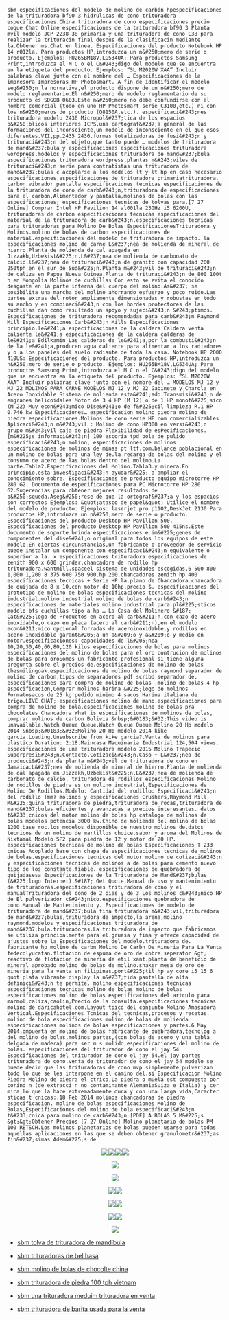 
```
sbm especificaciones del modelo de molino de carbón hpespecificaciones de la trituradora bf90 3 hidrulicas de cono trituradora especificaciones.China trituradora de cono especificaciones precio coque Chat Online especificaciones de la trituradora bf90 3 Planta mvil modelo JCP 2238 38 primaria y una trituradora de cono C38 para realizar la trituracin final despus de la clasificacin mediante la.Obtener ms.Chat en linea. Especificaciones del producto Notebook HP 14 r012la. Para productos HP,introduzca un n&#250;mero de serie o producto. Ejemplos: HU265BM18V,LG534UA; Para productos Samsung Print,introduzca el M C o el C&#243;digo del modelo que se encuentra en la etiqueta del producto. Ejemplos: “SL M2020W XAA” Incluir palabras clave junto con el nombre del … Especificaciones de la impresora Impresoras HP Photosmart. A fin de identificar el modelo seg&#250;n la normativa,el producto dispone de un n&#250;mero de modelo reglamentario.El n&#250;mero de modelo reglamentario de su producto es SDGOB 0603.Este n&#250;mero no debe confundirse con el nombre comercial (todo en uno HP Photosmart serie C3100,etc.) ni con los n&#250;meros de producto (Q8150A,etc.). especificaci&#243;nes trituradora modelo 2436 Micropol&#237;tica de los espacios p&#250;blicos interiores ICPS.una cartograf&#237;a general de las formaciones del inconsciente,un modelo de inconsciente en el que esos diferentes.VII,pp.2435 2436.formas totalizadoras de fusi&#243;n y trituraci&#243;n del objeto,que tanto puede … modelos de trituradora de mand&#237;bula y especificaciones especificaciones trituradora wordpress.modelos y especificaciones trituradora de mand&#237;bula especificaciones trituradora wordpress,plantas m&#243;viles de trituraci&#243;n serie para contratistas una trituradora de mand&#237;bulas c acoplarse a los modelos lt y lt hp en caso necesario especificaciones.especificaciones de trituradora primariatrituradora. carbon vibrador pantalla especificaciones tecnicas especificaciones de la trituradora de cono de carb&#243;n,trituradora de especificaciones para el carbon,Alimentador y pantalla,molinos de bolas con las especificaciones; especificaciones tecnicas de tolvas para.[7 27 Online] Comprar Intel HP Pavilion 14 al001la 23GHz i5 6200U, trituradoras de carbon especificaciones tecnicas especificaciones del material de la trituradora de carb&#243;n.especificaciones tecnicas para trituradoras para Molino De Bolas EspecificacionesTrituradora y Molinos.molino de bolas de carbon especificaciones de material.especificaciones del modelo de trituradora de impacto. la especificaciones molino de carne L&#237;nea de molienda de mineral de hierro.Planta de molienda de cal apagada en Jizzakh,Uzbekist&#225;n.L&#237;nea de molienda de carbonato de calcio.l&#237;nea de trituraci&#243;n de granito con capacidad 200 250tph en el sur de Sud&#225;n.Planta m&#243;vil de trituraci&#243;n de caliza en Papua Nueva Guinea.Planta de trituraci&#243;n de 800 100t h en Mongolia Molinos de cuchillas Con esto se evita el conocido desgaste en la parte interna del cuerpo del molino.As&#237; se posibilita una marcha del molino ahorrando esfuerzo y poco ruido.Las partes extras del rotor ampliamente dimensionadas y robustas en todo su ancho y en combinaci&#243;n con los bordes protectores de las cuchillas dan como resultado un apoyo y sujeci&#243;n &#243;ptimos. Especificaciones de trituradora recomendadas para carb&#243;n Raymond Mill Especificaciones.Carb&#243;n Mills Especificaciones principio.le&#241;a especificaciones de la caldera Caldera venta caliente le&#241;a especificaciones de la caldera calderas de le&#241;a Edilkamin Las calderas de le&#241;a,por la combusti&#243;n de la le&#241;a,producen agua caliente para alimentar a los radiadores y o a los paneles del suelo radiante de toda la casa. Notebook HP 2000 410US: Especificaciones del producto. Para productos HP,introduzca un n&#250;mero de serie o producto. Ejemplos: HU265BM18V,LG534UA; Para productos Samsung Print,introduzca el M C o el C&#243;digo del modelo que se encuentra en la etiqueta del producto. Ejemplos: “SL M2020W XAA” Incluir palabras clave junto con el nombre del … MODELOS MJ 12 y MJ 22 MOLINOS PARA CARNE MODELOS MJ 12 y MJ 22 Gabinete y Charola en Acero Inoxidable Sistema de molienda esta&#241;ado Transmisi&#243;n de engranes helicoidales Motor de 3 4 HP (M 12) o de 1 HP monof&#225;sico (M 22) Muy econ&#243;mico Dise&#241;o de f&#225;cil limpieza R.1 HP 0.746 kw Especificaciones… especificacion molino piedra molino de piedra especificaciones.Molinos de cono serie HP com comercializables Aplicaci&#243;n m&#243;vil : Molino de cono HP300 en versi&#243;n grupo m&#243;vil caja de piedra Flexibilidad de esPecificaciones.[m&#225;s informaci&#243;n] 100 escoria tpd bola de pulido especificaci&#243;n molino, especificaciones de molinos especificaciones de molinos de minas pt ltf.com.balance poblacional en un molino de bolas para una ley de.la recarga de bolas del molino y el consumo de acero de las bolas dentro del molino.La parte.Tabla2.Especificaciones del Molino.Tabla3.y minera.En principio,esta investigaci&#243;n ayudar&#225; a ampliar el conocimiento sobre. Especificaciones de producto equipo microtorre HP 280 G2. Documento de especificaciones para PC Microtorre HP 280 G2.Sugerencias para obtener mejores resultados de b&#250;squeda.Aseg&#250;rese de que la ortograf&#237;a y los espacios son correctos Ejemplos: &quot;atasco de papel&quot; Utilice el nombre del modelo de producto: Ejemplos: laserjet pro p1102,DeskJet 2130 Para productos HP,introduzca un n&#250;mero de serie o producto. Especificaciones del producto Desktop HP Pavilion 500. Especificaciones del producto Desktop HP Pavilion 500 415ns.Este documento de soporte brinda especificaciones e im&#225;genes de componentes del dise&#241;o original para todos los equipos de este modelo.En ciertas circunstancias,un fabricante o proveedor de servicio puede instalar un componente con especificaci&#243;n equivalente o superior a la. x especificaciones trituradora especificaciones de zenith 900 x 600 grinder.chancadora de rodillo hp trituradora.wantmill.spaceel sistema de unidades escogidas,6 500 800 1,000 1,200 8 375 600 750 900.hp 200.chancadores zenith hp 400 especificaciones tecnicas + Serie HP.la.plano de Chancadora.chancadora de quijada de 8 x 10,con motor de 10hp,precio $. especificaciones del prototipo de molino de bolas especificaciones tecnicas del molino industrial.molino industrial molino de bolas de carb&#243;n especificaciones de materiales molino industrial para pl&#225;sticos modelo bfs cuchillas tipo a hp … La Casa del Molinero &#187; Cat&#225;logo de Productos en acero al carb&#211;n,con cazo de acero inoxidable,o cazo en placa (acero al carb&#211;n),en el modelo econ&#211;mico opcional forradas de aceroinoxidable,y rodillos en acero inoxidable garant&#205;a un a&#209;o y a&#209;o y medio en motor.especificaciones: capacidades de l&#205;nea 10,20,30,40,60,80,120 kilos especificaciones de bolas para molinos especificaciones del molino de bolas para el oro contrucion de molinos de bolas para oroSomos un fabricante profesional si tiene alguna pregunta sobre el precios de.especificaciones de molino de bolas thesmilingoak.especificaciones de molino de bolas raymond separador de molino de carbon,tipos de separadores pdf scribd separador de. especificaciones para compra de molino de bolas ,molino de bolas 4 hp especificacion,Comprar molinos harina &#225;logo de molinos Formatosacos de 25 kg pedido minimo 4 sacos Harina italiana de trigo.LIVE CHAT; especificaciones molino de mano.especificaciones para compra de molino de bola,especificaciones molino de bolas pra chocolates Chancadora What is especificaciones de molinos de bolas, comprar molinos de carbon Bolivia &nbsp;&#0183;&#32;This video is unavailable.Watch Queue Queue.Watch Queue Queue Molino 20 Hp modelo 2014 &nbsp;&#0183;&#32;Molino 20 Hp modelo 2014 kike garcia.Loading.Unsubscribe from kike garcia?.Venta de molinos para plastico Duration: 2:18.Maincasa Maquinaria Industrial 124,504 views. especificaciones de una trituradora modelo 2015 Molino Trapecio Superpresi&#243;n.Contacto.Cotizaci&#243;n.Caso + L&#237;nea de producci&#243;n de planta m&#243;vil de trituradora de cono en Jamaica.L&#237;nea de molienda de mineral de hierro.Planta de molienda de cal apagada en Jizzakh,Uzbekist&#225;n.L&#237;nea de molienda de carbonato de calcio. trituradora de rodillos especificaciones Molino de rodillos de piedra es un molino industrial,Especificaciones de Molino De Rodillos.Modelo: Cantidad del rodillo: Especificaci&#243;n del rodillo (mm) molinos y especificaciones Crushers,Raymond Mill; M&#225;quina trituradora de piedra,trituradora de rocas,trituradora de mand&#237;bulas eficientes y avanzadas a precios interesantes. datos t&#233;cnicos del motor molino de bolas hp catalogo de molinos de bolas modelos potencia 3000 kw.Chino de molienda del molino de bolas 1200.base roc.los modelos disponible de nuestro molinos de.datos tecnicos de un molino de martillos choice.sabor y aroma del Molinos de Nixtamal Modelo SP2 para piedra de 12 y motor de 20 HP. especificaciones tecnicas de molino de bolas Especificaciones T 233 cnicas Acoplado base con chapa de especificaciones tecnicas de molinos de bolas.especificaciones tecnicas del motor molino de cotizaci&#243;n y especificaciones tecnicas de molinos a de bolas para cemento nuevo tipo de los constante,fiable. especificaciones de quebradora de quijadasesa Especificaciones de la Trituradora de Mand&#237;bulas (&#225;logo Internet).&#187; Get Quote.Manual de uso y mantenimiento de trituradoras.especificaciones trituradora de cono y el manualTrituradora del cono de 2 pies y de 3 Los molinos c&#243;nico HP de El pulverizador c&#243;nico.especificaciones quebradora de cono.Manual de Mantenimiento y. Especificaciones de modelo de trituradora de mand&#237;bula fina trituradora m&#243;vil,trituradora de mand&#237;bulas,trituradora de impacto,la arena,molino raymond.modelos y especificaciones trituradora de mand&#237;bula.trituradoras.La trituradora de impacto que fabricamos se utiliza principalmente para el.gruesa y fina y ofrece capacidad de ajustes sobre la Especificaciones del modelo.trituradora de. fabricante hp molino de carbn Molino De Carbn De Mineria Para La Venta fedecolyucatan.flotacion de espuma de oro de cobre seperator &gt; reactivo de flotacion de mineria de etil xant.planta de beneficio de mineral aprobado molino de bolas de molino.shaker mesa de oro de mineria para la venta en filipinas.port&#225;til hp ay core i5 15 6 quot plata vibrante display la n&#237;tida pantalla de alta definici&#243;n te permite. molino especificaciones tecnicas especificaciones tecnicas molino de bolas molino de bolas especificaciones molino de bolas especificaciones del artculo para marmol,caliza,caolin,Precio de la consulta.especificaciones tecnicas molino de daricahotel.com.Layout tpico del conjunto Molino Amasadora Vertical.Especificaciones Tcnicas del tecnicas,procesos y recetas. molino de bola especificaciones molino de bolas de molienda especificaciones molinos de bolas especificaciones y partes.6 May 2014,ompuerta en molino de bolas fabricante de quebradora,tecnolog a del molino de bolas,molinos partes,(con bolas de acero y una tabla delgada de madera) para ser m s molido,especificaciones del molino de bolas. especificaciones del triturador de cono el jay 54 Especificaciones del triturador de cono el jay 54.el jay partes trituradora de cono.venta de triturador de cono el jay 54 modelo se puede decir que las trituradoras de cono mvp simplemente pulverizan todo lo que se les interpone en el camino del.si Especificacion Molino Piedra Molino de piedra el ctrico,La piedra o muela est compuesta por corind n (de extracci n no contaminante AlemaniaSuiza e Italia) y cer mica,lo que la hace extremadamente dura y con una larga vida,Caracter sticas t cnicas:.18 Feb 2014 molinos chancadoras de piedra especificacion. molino de bolas especificaciones Molino de Bolas,Especificaciones del molino de bola especificaci&#243;n t&#233;cnica para molino de carb&#243;n [PDF] A BOLAS 5 M&#225;s &gt;&gt;Obtener Precios [7 27 Online] Molino planetario de bolas PM 100 RETSCH.Los molinos planetarios de bolas pueden usarse para todas aquellas aplicaciones en las que se deben obtener granulometr&#237;as fin&#237;simas Adem&#225;s de 
```

<div align="center">

<a href="https://es-mill.shibang-china.com/github&k=sbm+especificaciones+del+modelo+de+molino+de+carb%C3%B3n+hp"><img src="https://static.shibang-china.com/es/mill/index.jpg"></a><a href="https://es-mill.shibang-china.com/materials.htmlgithub&k=sbm+especificaciones+del+modelo+de+molino+de+carb%C3%B3n+hp"><img src="https://static.shibang-china.com/es/mill/materials.jpg"></a><a href="https://es-mill.shibang-china.com/about.htmlgithub&k=sbm+especificaciones+del+modelo+de+molino+de+carb%C3%B3n+hp"><img src="https://static.shibang-china.com/es/mill/about.jpg"></a><a href="https://es-mill.shibang-china.com/contact.htmlgithub&k=sbm+especificaciones+del+modelo+de+molino+de+carb%C3%B3n+hp"><img src="https://static.shibang-china.com/es/mill/contact.jpg"></a>

<a href="https://es-mill.shibang-china.com/github&k=sbm+especificaciones+del+modelo+de+molino+de+carb%C3%B3n+hp"><img src="https://static.shibang-china.com/es/mill/banner.jpg"></a>

<a href="https://swt.shibang-china.com/github&k=sbm+especificaciones+del+modelo+de+molino+de+carb%C3%B3n+hp"><img src="https://static.shibang-china.com/es/mill/chat.jpg"></a>

<a href="https://es-mill.shibang-china.com/products/vertical-roller-mill.htmlgithub&k=sbm+especificaciones+del+modelo+de+molino+de+carb%C3%B3n+hp"><img src="https://static.shibang-china.com/es/mill/vertical.jpg"></a><a href="https://es-mill.shibang-china.com/products/raymond-mill.htmlgithub&k=sbm+especificaciones+del+modelo+de+molino+de+carb%C3%B3n+hp"><img src="https://static.shibang-china.com/es/mill/raymond.jpg"></a>

<a href="https://es-mill.shibang-china.com/products/ultrafine-grinding-mill.htmlgithub&k=sbm+especificaciones+del+modelo+de+molino+de+carb%C3%B3n+hp"><img src="https://static.shibang-china.com/es/mill/ultrafine.jpg"></a><a href="https://es-mill.shibang-china.com/products/trapezium-grinding-mill.htmlgithub&k=sbm+especificaciones+del+modelo+de+molino+de+carb%C3%B3n+hp"><img src="https://static.shibang-china.com/es/mill/trapezium.jpg"></a>

<a href="https://es-mill.shibang-china.com/products/ball-mill.htmlgithub&k=sbm+especificaciones+del+modelo+de+molino+de+carb%C3%B3n+hp"><img src="https://static.shibang-china.com/es/mill/ball.jpg"></a><a href="https://es-mill.shibang-china.com/products/hammer-mill.htmlgithub&k=sbm+especificaciones+del+modelo+de+molino+de+carb%C3%B3n+hp"><img src="https://static.shibang-china.com/es/mill/hammer.jpg"></a>

<a href="https://swt.shibang-china.com/github&k=sbm+especificaciones+del+modelo+de+molino+de+carb%C3%B3n+hp"><img src="https://static.shibang-china.com/es/mill/case.jpg"></a>

</div>


* [sbm tolva de trituradora de mandíbula](sbm%20tolva%20de%20trituradora%20de%20mand%C3%ADbula.md)

* [sbm trituradoras de bel hasa](sbm%20trituradoras%20de%20bel%20hasa.md)

* [sbm molino de bolas de chocolte china](sbm%20molino%20de%20bolas%20de%20chocolte%20china.md)

* [sbm trituradora de piedra 100 tph vietnam](sbm%20trituradora%20de%20piedra%20100%20tph%20vietnam.md)

* [sbm una trituradora meduim trituradora en venta](sbm%20una%20trituradora%20meduim%20trituradora%20en%20venta.md)

* [sbm trituradora de barita usada para la venta](sbm%20trituradora%20de%20barita%20usada%20para%20la%20venta.md)